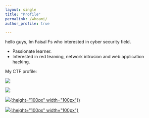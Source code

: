 ```yaml
---
layout: single
title: "Profile"
permalink: /whoami/
author_profile: true

---
```


hello guys, Im Faisal Fs who interested in cyber security field.  

- Passionate learner.
- Interested in red teaming, network intrusion and web application hacking.

My CTF profile:

[ ![](https://www.hackthebox.eu/badge/image/133269)](https://www.hackthebox.eu/profile/133269 "HackTheBox")

[ ![](https://tryhackme-badges.s3.amazonaws.com/Diefx.png)](https://tryhackme.com/p/Diefx "TryHackMe")

[ ![](https://miro.medium.com/max/2848/1*joz9hfPQ-osvbLiUqfakmg.png){:height="100px" width="100px"})](https://www.root-me.org/ev4dx10 "Root-Me")

[ ![](https://gbad85.github.io/post/ctflive-recon-ssh/featured.png){:height="100px" width="100px"}](https://www.ctf.live/playerstats?teamid=110529027437819216783 "CTF.LIVE")





 

